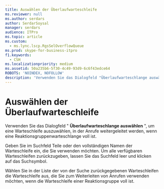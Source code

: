 ```yaml
---
title: Auswählen der Überlaufwarteschleife
ms.reviewer: null
ms.author: serdars
author: SerdarSoysal
manager: serdars
audience: ITPro
ms.topic: article
ms.custom:
  - ms.lync.lscp.RgsSelOverflowQueue
ms.prod: skype-for-business-itpro
f1.keywords:
  - CSH
ms.localizationpriority: medium
ms.assetid: 50a235b6-5f30-4c49-93d9-6c6f43edce64
ROBOTS: 'NOINDEX, NOFOLLOW'
description: 'Verwenden Sie das Dialogfeld "Überlaufwarteschlange auswählen", um eine Warteschleife auszuwählen, in der Anrufe weitergeleitet werden, wenn eine Reaktionsgruppenwarteschlange voll ist.'
---
```


# <a name="select-overflow-queue"></a>Auswählen der Überlaufwarteschleife
 
Verwenden Sie das Dialogfeld " **Überlaufwarteschlange auswählen** ", um eine Warteschleife auszuwählen, in der Anrufe weitergeleitet werden, wenn eine Reaktionsgruppenwarteschlange voll ist.
  
Geben Sie im Suchfeld Teile oder den vollständigen Namen der Warteschleife ein, die Sie verwenden möchten. Um alle verfügbaren Warteschleifen zurückzugeben, lassen Sie das Suchfeld leer und klicken auf das Suchsymbol.
  
Wählen Sie in der Liste der von der Suche zurückgegebenen Warteschleifen die Warteschleife aus, die Sie zum Weiterleiten von Anrufen verwenden möchten, wenn die Warteschleife einer Reaktionsgruppe voll ist.
  

